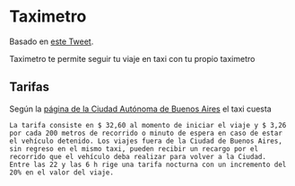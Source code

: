 # Taximetro

Basado en [este Tweet](https://twitter.com/runixo/status/991742481753628678).

Taximetro te permite seguir tu viaje en taxi con tu propio taximetro

## Tarifas

Según la [página de la Ciudad Autónoma de Buenos Aires](http://www.buenosaires.gob.ar/taxis/tarifas)
el taxi cuesta

    La tarifa consiste en $ 32,60 al momento de iniciar el viaje y $ 3,26 por cada 200 metros de recorrido o minuto de espera en caso de estar el vehículo detenido. Los viajes fuera de la Ciudad de Buenos Aires, sin regreso en el mismo taxi, pueden recibir un recargo por el recorrido que el vehículo deba realizar para volver a la Ciudad.
    Entre las 22 y las 6 h rige una tarifa nocturna con un incremento del 20% en el valor del viaje.
